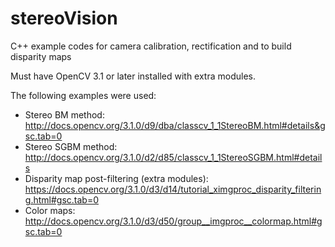 # stereoVision
C++ example codes for camera calibration, rectification and to build disparity maps

Must have OpenCV 3.1 or later installed with extra modules.

The following examples were used:

- Stereo BM method: http://docs.opencv.org/3.1.0/d9/dba/classcv_1_1StereoBM.html#details&gsc.tab=0
- Stereo SGBM method: http://docs.opencv.org/3.1.0/d2/d85/classcv_1_1StereoSGBM.html#details
- Disparity map post-filtering (extra modules): https://docs.opencv.org/3.1.0/d3/d14/tutorial_ximgproc_disparity_filtering.html#gsc.tab=0
- Color maps: http://docs.opencv.org/3.1.0/d3/d50/group__imgproc__colormap.html#gsc.tab=0
